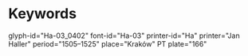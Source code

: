 # Keywords
glyph-id="Ha-03_0402"
font-id="Ha-03"
printer-id="Ha"
printer="Jan Haller"
period="1505–1525"
place="Kraków"
PT plate="166"
